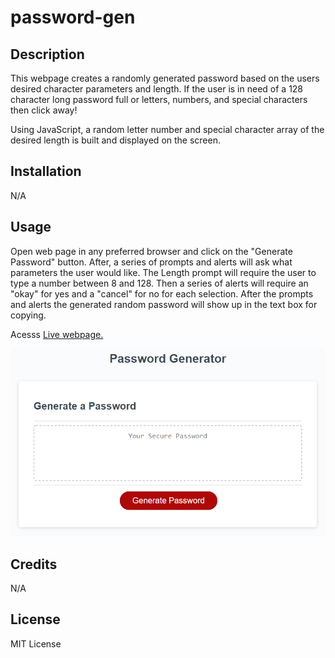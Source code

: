 # password-gen

## Description

This webpage creates a randomly generated password based on the users desired character parameters and length.
If the user is in need of a 128 character long password full or letters, numbers, and special characters then click away!

Using JavaScript, a random letter number and special character array of the desired length is built and displayed on the screen.

## Installation

N/A

## Usage

Open web page in any preferred browser and click on the "Generate Password" button. After, a series of prompts and alerts will ask what parameters the user would like. The Length prompt will require the user to type a number between 8 and 128. Then a series of alerts will require an "okay" for yes and a "cancel" for no for each selection. After the prompts and alerts the generated random password will show up in the text box for copying.

Acesss <a href="https://jesseemerson7.github.io/password-gen/">Live webpage.</a>

<img src="/assets/images/03-javascript-homework-demo.png" alt="Password generator web page" title="Password-Gen website">

## Credits

N/A

## License

MIT License
